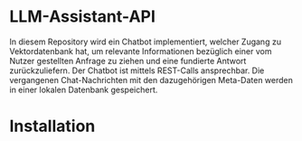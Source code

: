 # LLM-Assistant-API

In diesem Repository wird ein Chatbot implementiert, welcher Zugang zu Vektordatenbank hat, um relevante 
Informationen bezüglich einer vom Nutzer gestellten Anfrage zu ziehen und eine fundierte Antwort zurückzuliefern.
Der Chatbot ist mittels REST-Calls ansprechbar. Die vergangenen Chat-Nachrichten mit den dazugehörigen Meta-Daten 
werden in einer lokalen Datenbank gespeichert.


# Installation




